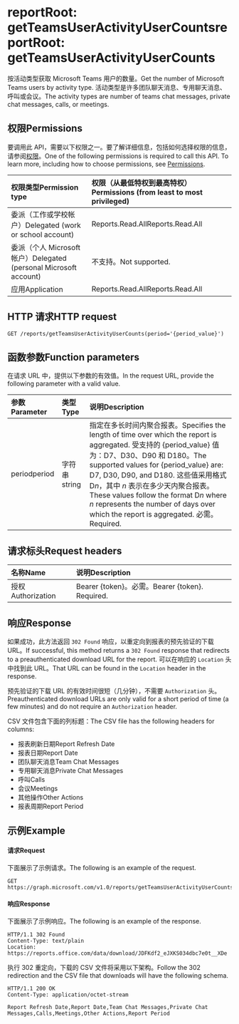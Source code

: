 # <a name="reportroot-getteamsuseractivityusercounts"></a><span data-ttu-id="ef0fa-101">reportRoot: getTeamsUserActivityUserCounts</span><span class="sxs-lookup"><span data-stu-id="ef0fa-101">reportRoot: getTeamsUserActivityUserCounts</span></span>

<span data-ttu-id="ef0fa-102">按活动类型获取 Microsoft Teams 用户的数量。</span><span class="sxs-lookup"><span data-stu-id="ef0fa-102">Get the number of Microsoft Teams users by activity type.</span></span> <span data-ttu-id="ef0fa-103">活动类型是许多团队聊天消息、专用聊天消息、呼叫或会议。</span><span class="sxs-lookup"><span data-stu-id="ef0fa-103">The activity types are number of teams chat messages, private chat messages, calls, or meetings.</span></span>

## <a name="permissions"></a><span data-ttu-id="ef0fa-104">权限</span><span class="sxs-lookup"><span data-stu-id="ef0fa-104">Permissions</span></span>

<span data-ttu-id="ef0fa-p102">要调用此 API，需要以下权限之一。要了解详细信息，包括如何选择权限的信息，请参阅[权限](../../../concepts/permissions_reference.md)。</span><span class="sxs-lookup"><span data-stu-id="ef0fa-p102">One of the following permissions is required to call this API. To learn more, including how to choose permissions, see [Permissions](../../../concepts/permissions_reference.md).</span></span>

| <span data-ttu-id="ef0fa-107">权限类型</span><span class="sxs-lookup"><span data-stu-id="ef0fa-107">Permission type</span></span>                        | <span data-ttu-id="ef0fa-108">权限（从最低特权到最高特权）</span><span class="sxs-lookup"><span data-stu-id="ef0fa-108">Permissions (from least to most privileged)</span></span> |
| :------------------------------------- | :--------------------------------------- |
| <span data-ttu-id="ef0fa-109">委派（工作或学校帐户）</span><span class="sxs-lookup"><span data-stu-id="ef0fa-109">Delegated (work or school account)</span></span>     | <span data-ttu-id="ef0fa-110">Reports.Read.All</span><span class="sxs-lookup"><span data-stu-id="ef0fa-110">Reports.Read.All</span></span>                         |
| <span data-ttu-id="ef0fa-111">委派（个人 Microsoft 帐户）</span><span class="sxs-lookup"><span data-stu-id="ef0fa-111">Delegated (personal Microsoft account)</span></span> | <span data-ttu-id="ef0fa-112">不支持。</span><span class="sxs-lookup"><span data-stu-id="ef0fa-112">Not supported.</span></span>                           |
| <span data-ttu-id="ef0fa-113">应用</span><span class="sxs-lookup"><span data-stu-id="ef0fa-113">Application</span></span>                            | <span data-ttu-id="ef0fa-114">Reports.Read.All</span><span class="sxs-lookup"><span data-stu-id="ef0fa-114">Reports.Read.All</span></span>                         |

## <a name="http-request"></a><span data-ttu-id="ef0fa-115">HTTP 请求</span><span class="sxs-lookup"><span data-stu-id="ef0fa-115">HTTP request</span></span>

<!-- { "blockType": "ignored" } -->

```http
GET /reports/getTeamsUserActivityUserCounts(period='{period_value}')
```

## <a name="function-parameters"></a><span data-ttu-id="ef0fa-116">函数参数</span><span class="sxs-lookup"><span data-stu-id="ef0fa-116">Function parameters</span></span>

<span data-ttu-id="ef0fa-117">在请求 URL 中，提供以下参数的有效值。</span><span class="sxs-lookup"><span data-stu-id="ef0fa-117">In the request URL, provide the following parameter with a valid value.</span></span>

| <span data-ttu-id="ef0fa-118">参数</span><span class="sxs-lookup"><span data-stu-id="ef0fa-118">Parameter</span></span> | <span data-ttu-id="ef0fa-119">类型</span><span class="sxs-lookup"><span data-stu-id="ef0fa-119">Type</span></span>   | <span data-ttu-id="ef0fa-120">说明</span><span class="sxs-lookup"><span data-stu-id="ef0fa-120">Description</span></span>                              |
| :-------- | :----- | :--------------------------------------- |
| <span data-ttu-id="ef0fa-121">period</span><span class="sxs-lookup"><span data-stu-id="ef0fa-121">period</span></span>    | <span data-ttu-id="ef0fa-122">字符串</span><span class="sxs-lookup"><span data-stu-id="ef0fa-122">string</span></span> | <span data-ttu-id="ef0fa-123">指定在多长时间内聚合报表。</span><span class="sxs-lookup"><span data-stu-id="ef0fa-123">Specifies the length of time over which the report is aggregated.</span></span> <span data-ttu-id="ef0fa-124">受支持的 {period_value} 值为：D7、D30、D90 和 D180。</span><span class="sxs-lookup"><span data-stu-id="ef0fa-124">The supported values for {period_value} are: D7, D30, D90, and D180.</span></span> <span data-ttu-id="ef0fa-125">这些值采用格式 D*n*，其中 *n* 表示在多少天内聚合报表。</span><span class="sxs-lookup"><span data-stu-id="ef0fa-125">These values follow the format D*n* where *n* represents the number of days over which the report is aggregated.</span></span> <span data-ttu-id="ef0fa-126">必需。</span><span class="sxs-lookup"><span data-stu-id="ef0fa-126">Required.</span></span> |

## <a name="request-headers"></a><span data-ttu-id="ef0fa-127">请求标头</span><span class="sxs-lookup"><span data-stu-id="ef0fa-127">Request headers</span></span>

| <span data-ttu-id="ef0fa-128">名称</span><span class="sxs-lookup"><span data-stu-id="ef0fa-128">Name</span></span>          | <span data-ttu-id="ef0fa-129">说明</span><span class="sxs-lookup"><span data-stu-id="ef0fa-129">Description</span></span>               |
| :------------ | :------------------------ |
| <span data-ttu-id="ef0fa-130">授权</span><span class="sxs-lookup"><span data-stu-id="ef0fa-130">Authorization</span></span> | <span data-ttu-id="ef0fa-p104">Bearer {token}。必需。</span><span class="sxs-lookup"><span data-stu-id="ef0fa-p104">Bearer {token}. Required.</span></span> |

## <a name="response"></a><span data-ttu-id="ef0fa-133">响应</span><span class="sxs-lookup"><span data-stu-id="ef0fa-133">Response</span></span>

<span data-ttu-id="ef0fa-134">如果成功，此方法返回 `302 Found` 响应，以重定向到报表的预先验证的下载 URL。</span><span class="sxs-lookup"><span data-stu-id="ef0fa-134">If successful, this method returns a `302 Found` response that redirects to a preauthenticated download URL for the report.</span></span> <span data-ttu-id="ef0fa-135">可以在响应的 `Location` 头中找到此 URL。</span><span class="sxs-lookup"><span data-stu-id="ef0fa-135">That URL can be found in the `Location` header in the response.</span></span>

<span data-ttu-id="ef0fa-136">预先验证的下载 URL 的有效时间很短（几分钟），不需要 `Authorization` 头。</span><span class="sxs-lookup"><span data-stu-id="ef0fa-136">Preauthenticated download URLs are only valid for a short period of time (a few minutes) and do not require an `Authorization` header.</span></span>

<span data-ttu-id="ef0fa-137">CSV 文件包含下面的列标题：</span><span class="sxs-lookup"><span data-stu-id="ef0fa-137">The CSV file has the following headers for columns:</span></span>

- <span data-ttu-id="ef0fa-138">报表刷新日期</span><span class="sxs-lookup"><span data-stu-id="ef0fa-138">Report Refresh Date</span></span>
- <span data-ttu-id="ef0fa-139">报表日期</span><span class="sxs-lookup"><span data-stu-id="ef0fa-139">Report Date</span></span>
- <span data-ttu-id="ef0fa-140">团队聊天消息</span><span class="sxs-lookup"><span data-stu-id="ef0fa-140">Team Chat Messages</span></span>
- <span data-ttu-id="ef0fa-141">专用聊天消息</span><span class="sxs-lookup"><span data-stu-id="ef0fa-141">Private Chat Messages</span></span>
- <span data-ttu-id="ef0fa-142">呼叫</span><span class="sxs-lookup"><span data-stu-id="ef0fa-142">Calls</span></span>
- <span data-ttu-id="ef0fa-143">会议</span><span class="sxs-lookup"><span data-stu-id="ef0fa-143">Meetings</span></span>
- <span data-ttu-id="ef0fa-144">其他操作</span><span class="sxs-lookup"><span data-stu-id="ef0fa-144">Other Actions</span></span>
- <span data-ttu-id="ef0fa-145">报表周期</span><span class="sxs-lookup"><span data-stu-id="ef0fa-145">Report Period</span></span>

## <a name="example"></a><span data-ttu-id="ef0fa-146">示例</span><span class="sxs-lookup"><span data-stu-id="ef0fa-146">Example</span></span>

#### <a name="request"></a><span data-ttu-id="ef0fa-147">请求</span><span class="sxs-lookup"><span data-stu-id="ef0fa-147">Request</span></span>

<span data-ttu-id="ef0fa-148">下面展示了示例请求。</span><span class="sxs-lookup"><span data-stu-id="ef0fa-148">The following is an example of the request.</span></span>

<!-- {
  "blockType": "request",
  "name": "reportroot_getteamsuseractivityusercounts"
}-->

```http
GET https://graph.microsoft.com/v1.0/reports/getTeamsUserActivityUserCounts(period='D7')
```

#### <a name="response"></a><span data-ttu-id="ef0fa-149">响应</span><span class="sxs-lookup"><span data-stu-id="ef0fa-149">Response</span></span>

<span data-ttu-id="ef0fa-150">下面展示了示例响应。</span><span class="sxs-lookup"><span data-stu-id="ef0fa-150">The following is an example of the response.</span></span>

<!-- {
  "blockType": "response",
  "truncated": true,
  "@odata.type": "microsoft.graph.report"
} -->

```http
HTTP/1.1 302 Found
Content-Type: text/plain
Location: https://reports.office.com/data/download/JDFKdf2_eJXKS034dbc7e0t__XDe
```

<span data-ttu-id="ef0fa-151">执行 302 重定向，下载的 CSV 文件将采用以下架构。</span><span class="sxs-lookup"><span data-stu-id="ef0fa-151">Follow the 302 redirection and the CSV file that downloads will have the following schema.</span></span>

<!-- { "blockType": "ignored" } --> 

```http
HTTP/1.1 200 OK
Content-Type: application/octet-stream

Report Refresh Date,Report Date,Team Chat Messages,Private Chat Messages,Calls,Meetings,Other Actions,Report Period
```
